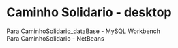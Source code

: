 # Caminho Solidario - desktop <br>
Para CaminhoSolidario_dataBase - MySQL Workbench <br>
Para CaminhoSolidario - NetBeans <br>

